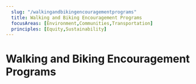 ```yaml
---
  slug: "/walkingandbikingencouragementprograms"
  title: Walking and Biking Encouragement Programs 
  focusAreas: [Environment,Communities,Transportation]
  principles: [Equity,Sustainability]
---
```

# Walking and Biking Encouragement Programs